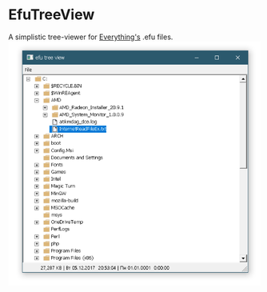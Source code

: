 # EfuTreeView
A simplistic tree-viewer for [Everything's](https://www.voidtools.com/) .efu files.
![](img/window.png)
